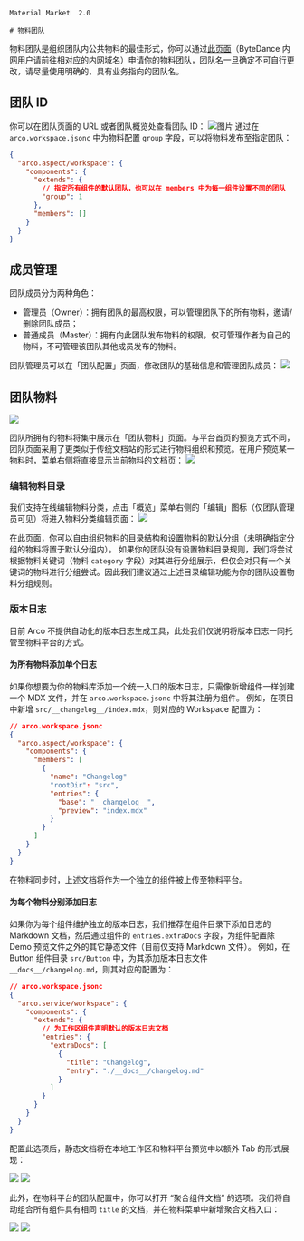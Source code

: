 `````
Material Market  2.0

# 物料团队

`````
物料团队是组织团队内公共物料的最佳形式，你可以通过[此页面](https://arco.design/material/createGroup/)（ByteDance 内网用户请前往相对应的内网域名）申请你的物料团队，团队名一旦确定不可自行更改，请尽量使用明确的、具有业务指向的团队名。

## 团队 ID
你可以在团队页面的 URL 或者团队概览处查看团队 ID：
![图片](https://p9-arcosite.byteimg.com/tos-cn-i-goo7wpa0wc/54b78460f3264fb2a135aecb52fc2aa7~tplv-goo7wpa0wc-image.image)
通过在 `arco.workspace.jsonc` 中为物料配置 `group` 字段，可以将物料发布至指定团队：
```JSON
{
  "arco.aspect/workspace": {
    "components": {
      "extends": {
        // 指定所有组件的默认团队，也可以在 members 中为每一组件设置不同的团队
        "group": 1
      },
      "members": []
    }
  }
}
```

## 成员管理
团队成员分为两种角色：

* 管理员（Owner）：拥有团队的最高权限，可以管理团队下的所有物料，邀请/删除团队成员；
* 普通成员（Master）：拥有向此团队发布物料的权限，仅可管理作者为自己的物料，不可管理该团队其他成员发布的物料。

团队管理员可以在「团队配置」页面，修改团队的基础信息和管理团队成员：
![](https://p9-arcosite.byteimg.com/tos-cn-i-goo7wpa0wc/91694c339e97497582daa7cd1a3cbbb0~tplv-goo7wpa0wc-image.image)

## 团队物料
![](https://p9-arcosite.byteimg.com/tos-cn-i-goo7wpa0wc/714370c5b95440b99057960cb2a75f11~tplv-goo7wpa0wc-image.image)

团队所拥有的物料将集中展示在「团队物料」页面。与平台首页的预览方式不同，团队页面采用了更类似于传统文档站的形式进行物料组织和预览。在用户预览某一物料时，菜单右侧将直接显示当前物料的文档页：
![](https://p9-arcosite.byteimg.com/tos-cn-i-goo7wpa0wc/9130ca44e5d44ab6bc704552a1968d1f~tplv-goo7wpa0wc-image.image)

### 编辑物料目录
我们支持在线编辑物料分类，点击「概览」菜单右侧的「编辑」图标（仅团队管理员可见）将进入物料分类编辑页面：
![](https://p9-arcosite.byteimg.com/tos-cn-i-goo7wpa0wc/d5134f2b3ae94404b9646a30af51bb33~tplv-goo7wpa0wc-image.image)

在此页面，你可以自由组织物料的目录结构和设置物料的默认分组（未明确指定分组的物料将置于默认分组内）。
如果你的团队没有设置物料目录规则，我们将尝试根据物料关键词（物料 `category` 字段）对其进行分组展示，但仅会对只有一个关键词的物料进行分组尝试。因此我们建议通过上述目录编辑功能为你的团队设置物料分组规则。
### 版本日志
目前 Arco 不提供自动化的版本日志生成工具，此处我们仅说明将版本日志一同托管至物料平台的方式。
#### 为所有物料添加单个日志
如果你想要为你的物料库添加一个统一入口的版本日志，只需像新增组件一样创建一个 MDX 文件，并在 `arco.workspace.jsonc` 中将其注册为组件。
例如，在项目中新增 `src/__changelog__/index.mdx`，则对应的 Workspace 配置为：
```JSON
// arco.workspace.jsonc
{
  "arco.aspect/workspace": {
    "components": {
      "members": [
        {
          "name": "Changelog"
          "rootDir": "src",
          "entries": {
            "base": "__changelog__",
            "preview": "index.mdx"
          }
        }
      ]
    }
  }
}
```

在物料同步时，上述文档将作为一个独立的组件被上传至物料平台。
#### 为每个物料分别添加日志
如果你为每个组件维护独立的版本日志，我们推荐在组件目录下添加日志的 Markdown 文档，然后通过组件的 `entries.extraDocs` 字段，为组件配置除 Demo 预览文件之外的其它静态文件（目前仅支持 Markdown 文件）。
例如，在 Button 组件目录 `src/Button` 中，为其添加版本日志文件 `__docs__/changelog.md`，则其对应的配置为：
```JSON
// arco.workspace.jsonc
{
  "arco.service/workspace": {
    "components": {
      "extends": {
        // 为工作区组件声明默认的版本日志文档
        "entries": {
          "extraDocs": [
            {
              "title": "Changelog",
              "entry": "./__docs__/changelog.md"
            }
          ]
        }
      }
    }
  }
}
```

配置此选项后，静态文档将在本地工作区和物料平台预览中以额外 Tab 的形式展现：
<div class="markdown-img-layout-2">
  <img src="https://p9-arcosite.byteimg.com/tos-cn-i-goo7wpa0wc/24c994e1db604eda8e08edbabde60698~tplv-goo7wpa0wc-image.image" />
  <img src="https://p9-arcosite.byteimg.com/tos-cn-i-goo7wpa0wc/bfa25214b9ff4fb58cbd9d6b2908aae8~tplv-goo7wpa0wc-image.image" />
</div>

此外，在物料平台的团队配置中，你可以打开 “聚合组件文档” 的选项。我们将自动组合所有组件具有相同 `title` 的文档，并在物料菜单中新增聚合文档入口：
<div class="markdown-img-layout-2">
  <img src="https://p9-arcosite.byteimg.com/tos-cn-i-goo7wpa0wc/65eec8dd46014741b0ed23918e48754a~tplv-goo7wpa0wc-image.image" />
  <img src="https://p9-arcosite.byteimg.com/tos-cn-i-goo7wpa0wc/25d3af85296c4b1ebe2637dd4303388f~tplv-goo7wpa0wc-image.image" />
</div>


